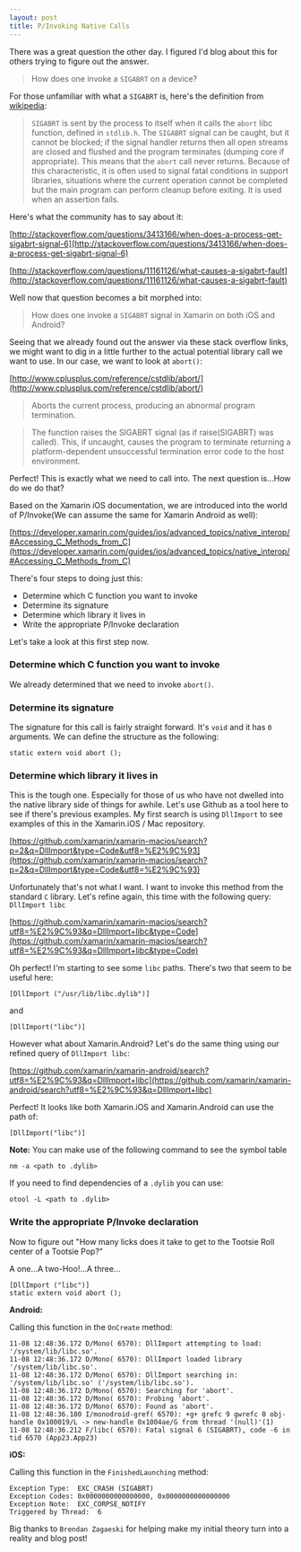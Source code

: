 ```yaml
---
layout: post
title: P/Invoking Native Calls
---
```


There was a great question the other day. I figured I'd blog about this for others trying to figure out the answer.

> How does one invoke a `SIGABRT` on a device?

For those unfamiliar with what a `SIGABRT` is, here's the definition from [wikipedia](https://en.wikipedia.org/wiki/Unix_signal#POSIX_signals):

> `SIGABRT` is sent by the process to itself when it calls the `abort` libc function, defined in `stdlib.h`. The `SIGABRT` signal can be caught, but it cannot be blocked; if the signal handler returns then all open streams are closed and flushed and the program terminates (dumping core if appropriate). This means that the `abort` call never returns. Because of this characteristic, it is often used to signal fatal conditions in support libraries, situations where the current operation cannot be completed but the main program can perform cleanup before exiting. It is used when an assertion fails.

Here's what the community has to say about it:

[http://stackoverflow.com/questions/3413166/when-does-a-process-get-sigabrt-signal-6](http://stackoverflow.com/questions/3413166/when-does-a-process-get-sigabrt-signal-6)

[http://stackoverflow.com/questions/11161126/what-causes-a-sigabrt-fault](http://stackoverflow.com/questions/11161126/what-causes-a-sigabrt-fault)

Well now that question becomes a bit morphed into:

> How does one invoke a `SIGABRT` signal in Xamarin on both iOS and Android?

Seeing that we already found out the answer via these stack overflow links, we might want to dig in a little further to the actual potential library call we want to use. In our case, we want to look at `abort()`:

[http://www.cplusplus.com/reference/cstdlib/abort/](http://www.cplusplus.com/reference/cstdlib/abort/)

> Aborts the current process, producing an abnormal program termination.

> The function raises the SIGABRT signal (as if raise(SIGABRT) was called). This, if uncaught, causes the program to terminate returning a platform-dependent unsuccessful termination error code to the host environment.

Perfect! This is exactly what we need to call into. The next question is...How do we do that?

Based on the Xamarin iOS documentation, we are introduced into the world of P/Invoke(We can assume the same for Xamarin Android as well):

[https://developer.xamarin.com/guides/ios/advanced_topics/native_interop/#Accessing_C_Methods_from_C](https://developer.xamarin.com/guides/ios/advanced_topics/native_interop/#Accessing_C_Methods_from_C)

There's four steps to doing just this:

- Determine which C function you want to invoke
- Determine its signature
- Determine which library it lives in
- Write the appropriate P/Invoke declaration

Let's take a look at this first step now.

### Determine which C function you want to invoke

We already determined that we need to invoke `abort()`. 

### Determine its signature

The signature for this call is fairly straight forward. It's `void` and it has `0` arguments. We can define the structure as the following:

`static extern void abort ();`

### Determine which library it lives in

This is the tough one. Especially for those of us who have not dwelled into the native library side of things for awhile. Let's use Github as a tool here to see if there's previous examples. My first search is using `DllImport` to see examples of this in the Xamarin.iOS / Mac repository.

[https://github.com/xamarin/xamarin-macios/search?p=2&q=DllImport&type=Code&utf8=%E2%9C%93](https://github.com/xamarin/xamarin-macios/search?p=2&q=DllImport&type=Code&utf8=%E2%9C%93)

Unfortunately that's not what I want. I want to invoke this method from the standard `C` library. Let's refine again, this time with the following query: `DllImport libc`

[https://github.com/xamarin/xamarin-macios/search?utf8=%E2%9C%93&q=DllImport+libc&type=Code](https://github.com/xamarin/xamarin-macios/search?utf8=%E2%9C%93&q=DllImport+libc&type=Code)

Oh perfect! I'm starting to see some `libc` paths. There's two that seem to be useful here:

`[DllImport ("/usr/lib/libc.dylib")]`

and

`[DllImport("libc")]`

However what about Xamarin.Android? Let's do the same thing using our refined query of `DllImport libc`:

[https://github.com/xamarin/xamarin-android/search?utf8=%E2%9C%93&q=DllImport+libc](https://github.com/xamarin/xamarin-android/search?utf8=%E2%9C%93&q=DllImport+libc)

Perfect! It looks like both Xamarin.iOS and Xamarin.Android can use the path of:

`[DllImport("libc")]`

**Note:** You can make use of the following command to see the symbol table

`nm -a <path to .dylib>`

If you need to find dependencies of a `.dylib` you can use:

`otool -L <path to .dylib>`

### Write the appropriate P/Invoke declaration

Now to figure out "How many licks does it take to get to the Tootsie Roll center of a Tootsie Pop?"

A one...A two-Hoo!...A three...

	[DllImport ("libc")]
	static extern void abort ();

**Android:**

Calling this function in the `OnCreate` method:

    11-08 12:48:36.172 D/Mono( 6570): DllImport attempting to load: '/system/lib/libc.so'.
    11-08 12:48:36.172 D/Mono( 6570): DllImport loaded library '/system/lib/libc.so'.
    11-08 12:48:36.172 D/Mono( 6570): DllImport searching in: '/system/lib/libc.so' ('/system/lib/libc.so').
    11-08 12:48:36.172 D/Mono( 6570): Searching for 'abort'.
    11-08 12:48:36.172 D/Mono( 6570): Probing 'abort'.
    11-08 12:48:36.172 D/Mono( 6570): Found as 'abort'.
    11-08 12:48:36.180 I/monodroid-gref( 6570): +g+ grefc 9 gwrefc 0 obj-handle 0x100019/L -> new-handle 0x1004ae/G from thread '(null)'(1)
    11-08 12:48:36.212 F/libc( 6570): Fatal signal 6 (SIGABRT), code -6 in tid 6570 (App23.App23)

**iOS:**

Calling this function in the `FinishedLaunching` method:

    Exception Type:  EXC_CRASH (SIGABRT)
    Exception Codes: 0x0000000000000000, 0x0000000000000000
    Exception Note:  EXC_CORPSE_NOTIFY
    Triggered by Thread:  6


Big thanks to `Brendan Zagaeski` for helping make my initial theory turn into a reality and blog post!